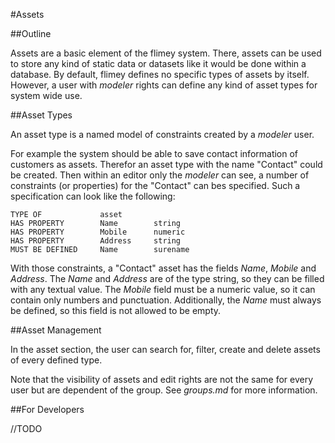 #Assets

##Outline

Assets are a basic element of the flimey system. There, assets can be used to store any kind of static data or datasets
like it would be done within a database. By default, flimey defines no specific types of assets by itself. However, a user
with *modeler* rights can define any kind of asset types for system wide use.

##Asset Types

An asset type is a named model of constraints created by a *modeler* user. 

For example the system should be able to save contact information of customers as assets. Therefor an asset type with the
name "Contact" could be created. Then within an editor only the *modeler* can see, a number of constraints (or properties)
for the "Contact" can bes specified. Such a specification can look like the following:

```
TYPE OF             asset
HAS PROPERTY        Name        string
HAS PROPERTY        Mobile      numeric
HAS PROPERTY        Address     string
MUST BE DEFINED     Name        surename
```

With those constraints, a "Contact" asset has the fields *Name*, *Mobile* and *Address*. The *Name* and *Address* are of
the type string, so they can be filled with any textual value. The *Mobile* field must be a numeric value, so it can contain
only numbers and punctuation. Additionally, the *Name* must always be defined, so this field is not allowed to be empty.

##Asset Management

In the asset section, the user can search for, filter, create and delete assets of every defined type.

Note that the visibility of assets and edit rights are not the same for every user but are dependent of the group. See 
*groups.md* for more information.  

##For Developers

//TODO